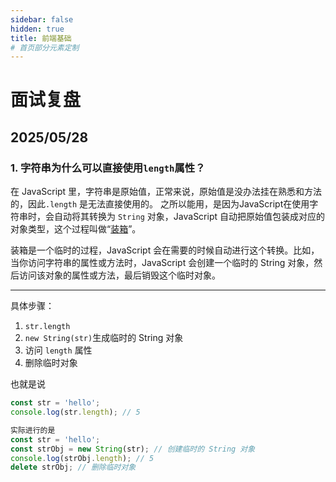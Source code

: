 ```yaml
---
sidebar: false
hidden: true
title: 前端基础
# 首页部分元素定制
---
```

# 面试复盘
## 2025/05/28

### 1. 字符串为什么可以直接使用`length`属性？

在 JavaScript 里，字符串是原始值，正常来说，原始值是没办法挂在熟悉和方法的，因此`.length` 是无法直接使用的。
之所以能用，是因为JavaScript在使用字符串时，会自动将其转换为 `String` 对象，JavaScript 自动把原始值包装成对应的对象类型，这个过程叫做“[装箱](http://developer.mozilla.org/zh-CN/docs/Glossary/Primitive "装箱")”。

装箱是一个临时的过程，JavaScript 会在需要的时候自动进行这个转换。比如，当你访问字符串的属性或方法时，JavaScript 会创建一个临时的 String 对象，然后访问该对象的属性或方法，最后销毁这个临时对象。

---
具体步骤：

1. `str.length` 
2. `new String(str)`生成临时的 String 对象
3.  访问 `length` 属性
4.  删除临时对象

也就是说
```javascript
const str = 'hello';
console.log(str.length); // 5

实际进行的是
const str = 'hello';
const strObj = new String(str); // 创建临时的 String 对象
console.log(strObj.length); // 5
delete strObj; // 删除临时对象

```
